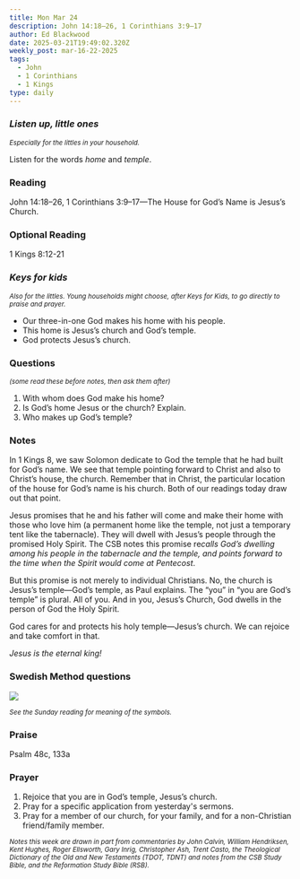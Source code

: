 ```yaml
---
title: Mon Mar 24
description: John 14:18–26, 1 Corinthians 3:9–17
author: Ed Blackwood
date: 2025-03-21T19:49:02.320Z
weekly_post: mar-16-22-2025
tags:
  - John
  - 1 Corinthians
  - 1 Kings
type: daily
---
```

### *Listen up, little ones*

<div><small><i>Especially for the littles in your household.</i></small></div>

Listen for the words *home* and *temple*.

### Reading

John 14:18–26, 1 Corinthians 3:9–17—The House for God’s Name is Jesus’s Church.

### Optional Reading

1 Kings 8:12-21

### *Keys for kids*

<div><small><i>Also for the littles. Young households might choose, after Keys for Kids, to go directly to praise and prayer.</i></small></div>

* Our three-in-one God makes his home with his people.
* This home is Jesus’s church and God’s temple.
* God protects Jesus’s church.

### Questions

<div><small><i>(some read these before notes, then ask them after)</i></small></div>

1. With whom does God make his home?
2. Is God’s home Jesus or the church? Explain.
3. Who makes up God’s temple?

### Notes

In 1 Kings 8, we saw Solomon dedicate to God the temple that he had built for God’s name. We see that temple pointing forward to Christ and also to Christ’s house, the church. Remember that in Christ, the particular location of the house for God’s name is his church. Both of our readings today draw out that point.

Jesus promises that he and his father will come and make their home with those who love him (a permanent home like the temple, not just a temporary tent like the tabernacle). They will dwell with Jesus’s people through the promised Holy Spirit. The CSB notes this promise re*calls God’s dwelling among his people in the tabernacle and the temple, and points forward to the time when the Spirit would come at Pentecost*.

But this promise is not merely to individual Christians. No, the church is Jesus’s temple—God’s temple, as Paul explains. The “you” in “you are God’s temple” is plural. All of you. And in you, Jesus’s Church, God dwells in the person of God the Holy Spirit.

God cares for and protects his holy temple—Jesus’s church. We can rejoice and take comfort in that.

*Jesus is the eternal king!*

### Swedish Method questions

![](/static/img/family_worship_study_ed-swedish_questions.png)

<div><small><i>See the Sunday reading for meaning of the symbols.</i></small></div>

### Praise

P﻿salm 48c, 133a

### Prayer

1. Rejoice that you are in God’s temple, Jesus’s church.
2. Pray for a specific application from yesterday's sermons.
3. Pray for a member of our church, for your family, and for a non-Christian friend/family member.

<div><small><i>Notes this week are drawn in part from commentaries by John Calvin, William Hendriksen, Kent Hughes, Roger Ellsworth, Gary Inrig, Christopher Ash, Trent Casto, the Theological Dictionary of the Old and New Testaments (TDOT, TDNT) and notes from the CSB Study Bible, and the Reformation Study Bible (RSB).</i></small></div>